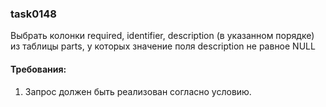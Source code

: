 
### task0148

Выбрать колонки required, identifier, description (в указанном порядке) из таблицы parts, у которых значение поля description не равное NULL


#### Требования:
1.	Запрос должен быть реализован согласно условию.

